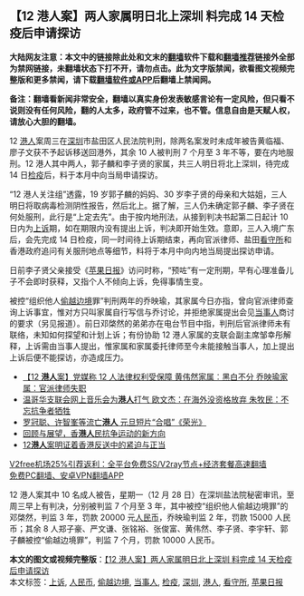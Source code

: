  <h2>【12 港人案】两人家属明日北上深圳 料完成 14 天检疫后申请探访</h2> <p class="notice"><b>大陆网友注意：本文中的链接除此处和文末的<a href="https://github.com/bannedbook/fanqiang" >翻墙</a>软件下载和<a href="https://github.com/killgcd/justmysocks/blob/master/README.md">翻墙推荐</a>链接外全部为禁网链接，未翻墙状态下打不开，请勿点击。此为文字版禁闻，欲看图文视频完整版和更多禁闻，请下载<a href="https://github.com/bannedbook/fanqiang">翻墙软件或APP</a>后翻墙上禁闻网。</p><p>备注：翻墙看新闻非常安全，翻墙以真实身份发表敏感言论有一定风险，但只看不说则没有任何风险，翻的人太多，政府管不过来，也不管。信息自由是天赋人权，请放心大胆的翻墙。</b></p>  <div class="entry">  <p>12 <a href="https://www.bannedbook.org/bnews/tag/%e6%b8%af%e4%ba%ba/" class="st_tag internal_tag" rel="tag" title="标签 港人 下的日志">港人</a>案周三在<a href="https://www.bannedbook.org/bnews/tag/%e6%b7%b1%e5%9c%b3/" class="st_tag internal_tag" rel="tag" title="标签 深圳 下的日志">深圳</a>市盐田区人民法院判刑，除两名案发时未成年被告黄临福、廖子文获不予起诉移送回港外，其余 10 人被判刑 7 个月至 3 年不等，要在内地服刑。12 港人其中两人，郭子麟和李子贤的家属，共三人明日将北上深圳，待完成 14 日<a href="https://www.bannedbook.org/bnews/tag/%E6%A3%80%E7%96%AB/" class="st_tag internal_tag" rel="tag" title="标签 检疫 下的日志">检疫</a>后，料于本月中向当局申请探访。</p> <p>“12 港人关注组”透露，19 岁郭子麟的妈妈、30 岁李子贤的母亲和大姑姐，三人明日将取病毒检测阴性报告，然后北上。据了解，三人仍未确定郭子麟、李子贤在何处服刑，此行是“上定去先”。由于按内地刑法，从接到判决书起第二日起计 10 日内为<a href="https://www.bannedbook.org/bnews/tag/%E4%B8%8A%E8%AF%89/" class="st_tag internal_tag" rel="tag" title="标签 上诉 下的日志">上诉</a>期，如在期限内没有提出上诉，判决即开始生效。意即，三人入境广东后，会先完成 14 日检疫，同一时间待上诉期结束，再向官派律师、盐田<a href="https://www.bannedbook.org/bnews/tag/%e7%9c%8b%e5%ae%88%e6%89%80/" class="st_tag internal_tag" rel="tag" title="标签 看守所 下的日志">看守所</a>和香港政府追问有关服刑地点等细节，料将于本月中向内地当局提出探访申请。</p>  <p>日前李子贤父亲接受《<a href="https://www.bannedbook.org/bnews/tag/%e8%8b%b9%e6%9e%9c%e6%97%a5%e6%8a%a5/" class="st_tag internal_tag" rel="tag" title="标签 苹果日报 下的日志">苹果日报</a>》访问时称，“预咗”有一定刑期，早有心理准备儿子不会即时获释，又指个人不倾向上诉，免得事情生变。</p> <p>被控“组织他人<a href="https://www.bannedbook.org/bnews/tag/%E5%81%B7%E8%B6%8A%E8%BE%B9%E5%A2%83/" class="st_tag internal_tag" rel="tag" title="标签 偷越边境 下的日志">偷越边境</a>罪”判刑两年的乔映瑜，其家属今日亦指，曾向官派律师查询上诉事宜，惟对方只叫家属自行写信与乔讨论，并拒绝家属提出会见<a href="https://www.bannedbook.org/bnews/tag/%E5%BD%93%E4%BA%8B%E4%BA%BA/" class="st_tag internal_tag" rel="tag" title="标签 当事人 下的日志">当事人</a>商讨的要求（另见报道）。前日邓棨然的弟弟亦在电台节目中指，判刑后官派律师未有联络，未知如何探望和计划上诉；有份协助 12 港人家属的支联会副主席邹幸彤解释，上诉需由当事人提出，惟家属和家属委托律师至今未能接触当事人，加上提出上诉后便不能探访，亦造成压力。</p>  <ul class='op-related-articles' title='相关阅读'> <li><a href='https://www.bannedbook.org/bnews/comments/20210102/1459822.html' target='_blank'>【12 <b>港人</b>案】党媒称 12 人法律权利受保障 黄伟然家属︰黑白不分 乔映瑜家属：官派律师失职</a></li> <li><a href='https://www.bannedbook.org/bnews/comments/20210102/1459784.html' target='_blank'>温哥华支联会网上音乐会为<b>港人</b>打气 欧文杰：在海外没资格放弃 朱牧民：不忘抗争者牺牲</a></li> <li><a href='https://www.bannedbook.org/bnews/comments/20210102/1459715.html' target='_blank'>罗冠聪、许智峯等流亡<b>港人</b> 元旦短片“合唱”《荣光》</a></li> <li><a href='https://www.bannedbook.org/bnews/baitai/20210102/1459555.html' target='_blank'>回顾与展望，香<b>港人</b>民抗争运动的新方向</a></li> <li><a href='https://www.bannedbook.org/bnews/renquan/20210102/1459553.html' target='_blank'>12<b>港人</b>案明证着香港反送中的紧迫与正当</a></li> </ul> <p class="texttj"> <a href="https://github.com/bannedbook/fanqiang/wiki/V2ray%E6%9C%BA%E5%9C%BA" target="_blank">V2free机场25%引荐返利：全平台免费SS/V2ray节点+经济套餐高速翻墙</a><br/> <a href="https://github.com/bannedbook/fanqiang/wiki/%E7%A6%81%E9%97%BB%E7%BD%91%E5%AE%89%E5%8D%93%E7%BF%BB%E5%A2%99%E6%96%B0%E9%97%BBAPP" target="_blank">免费PC翻墙、安卓VPN翻墙APP</a></p><p>12 港人案其中 10 名成人被告，星期一（12 月 28 日）在深圳盐法院秘密审讯，至周三早上有判决，分别被判监 7 个月至 3 年，其中被控“组织他人偷越边境罪”的邓棨然，判监 3 年，罚款 20000 元<a href="https://www.bannedbook.org/bnews/tag/%e4%ba%ba%e6%b0%91%e5%b8%81/" class="st_tag internal_tag" rel="tag" title="标签 人民币 下的日志">人民币</a>，乔映瑜判监 2 年，罚款 15000 人民币；其余 8 人郑子豪、严文谦、张铭裕、张俊富、黄伟然、李子贤、李宇轩、郭子麟被控“偷越边境罪”，判监 7 个月，罚款 10000 人民币。</p><a name='sharetosocial'></a>       <div><b>本文的图文或视频完整版</b>：<a href='https://www.bannedbook.org/bnews/comments/20210103/1459867.html'>【12 港人案】两人家属明日北上深圳 料完成 14 天检疫后申请探访</a></div>  </div><!--END ENTRY--> <div class="postfooter"> <div>本文标签：<a href="https://www.bannedbook.org/bnews/tag/%E4%B8%8A%E8%AF%89/" rel="tag">上诉</a>, <a href="https://www.bannedbook.org/bnews/tag/%e4%ba%ba%e6%b0%91%e5%b8%81/" rel="tag">人民币</a>, <a href="https://www.bannedbook.org/bnews/tag/%E5%81%B7%E8%B6%8A%E8%BE%B9%E5%A2%83/" rel="tag">偷越边境</a>, <a href="https://www.bannedbook.org/bnews/tag/%E5%BD%93%E4%BA%8B%E4%BA%BA/" rel="tag">当事人</a>, <a href="https://www.bannedbook.org/bnews/tag/%E6%A3%80%E7%96%AB/" rel="tag">检疫</a>, <a href="https://www.bannedbook.org/bnews/tag/%e6%b7%b1%e5%9c%b3/" rel="tag">深圳</a>, <a href="https://www.bannedbook.org/bnews/tag/%e6%b8%af%e4%ba%ba/" rel="tag">港人</a>, <a href="https://www.bannedbook.org/bnews/tag/%e7%9c%8b%e5%ae%88%e6%89%80/" rel="tag">看守所</a>, <a href="https://www.bannedbook.org/bnews/tag/%e8%8b%b9%e6%9e%9c%e6%97%a5%e6%8a%a5/" rel="tag">苹果日报</a></div>  </div><!--END POSTFOOTER--> 